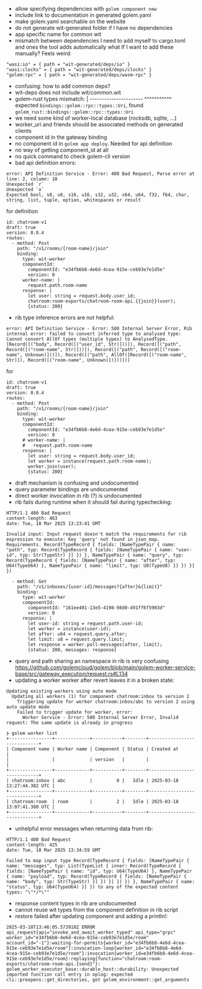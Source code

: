 * allow specifying dependencies with `golem component new`
* include link to documentation in generated golem.yaml
* make golem.yaml searchable on the website
* do not generate wit-generated folder if I have no dependencies
* app specific name for common wit
* mismatch between dependencies I need to add myself to cargo.toml and ones the tool adds automatically
  what If I want to add these manually? Feels weird:
```
"wasi:io" = { path = "wit-generated/deps/io" }
"wasi:clocks" = { path = "wit-generated/deps/clocks" }
"golem:rpc" = { path = "wit-generated/deps/wasm-rpc" }
```
* confusing: how to add common deps?
* wit-deps does not include wit/common.wit
* golem-rust types mismatch:
|                                  ---------------------- ^^^^^^^^^^^ expected `bindings::golem::rpc::types::Uri`, found `golem_rust::bindings::golem::rpc::types::Uri`
* we need some kind of worker-local database (rocksdb, sqlite, ...)
* worker_uri and friends should be associated methods on generated clients
* component id in the gateway binding
* no component id in `golem app deploy`. Needed for api definition
* no way of getting component_id at all
* no quick command to check golem-cli version
* bad api definition errors:
```
error: API Definition Service - Error: 400 Bad Request, Parse error at line: 2, column: 10
Unexpected `r`
Unexpected `o`
Expected bool, s8, u8, s16, u16, s32, u32, s64, u64, f32, f64, char, string, list, tuple, option, whitespaces or result
```
for definition
```
id: chatroom-v1
draft: true
version: 0.0.4
routes:
  - method: Post
    path: "/v1/rooms/{room-name}/join"
    binding:
      type: wit-worker
      componentId:
        componentId: "e34fb6b8-4e6d-4cea-915e-ceb93e7e1d5e"
        version: 0
      worker-name: |
        request.path.room-name
      response: |
        let user: string = request.body.user_id;
        chatroom:room-exports/chatroom-room-api.{{join}}(user);
        {status: 200}

```
* rib type inference errors are not helpful:
```
error: API Definition Service - Error: 500 Internal Server Error, Rib internal error: failed to convert inferred type to analysed type: Cannot convert AllOf types (multiple types) to AnalysedType. [Record([("body", Record([("user_id", Str)]))]), Record([("path", Record([("room-name", Str)]))]), Record([("path", Record([("room-name", Unknown)]))]), Record([("path", AllOf([Record([("room-name", Str)]), Record([("room-name", Unknown)])]))])]
```
for
```
id: chatroom-v1
draft: true
version: 0.0.4
routes:
  - method: Post
    path: "/v1/rooms/{room-name}/join"
    binding:
      type: wit-worker
      componentId:
        componentId: "e34fb6b8-4e6d-4cea-915e-ceb93e7e1d5e"
        version: 0
      # worker-name: |
      #   request.path.room-name
      response: |
        let user: string = request.body.user_id;
        let worker = instance(request.path.room-name);
        worker.join(user);
        {status: 200}

```
* draft mechanism is confusing and undocumented
* query parameter bindings are undocumented
* direct worker invocation in rib (?) is undocumented
* rib fails during runtime when it should fail during typechecking:
```
HTTP/1.1 400 Bad Request
content-length: 463
date: Tue, 18 Mar 2025 13:23:41 GMT

Invalid input: Input request doesn't match the requirements for rib expression to execute: Key 'query' not found in json_map. Requirements. Record(TypeRecord { fields: [NameTypePair { name: "path", typ: Record(TypeRecord { fields: [NameTypePair { name: "user-id", typ: Str(TypeStr) }] }) }, NameTypePair { name: "query", typ: Record(TypeRecord { fields: [NameTypePair { name: "after", typ: U64(TypeU64) }, NameTypePair { name: "limit", typ: U8(TypeU8) }] }) }] })
```
```
  - method: Get
    path: "/v1/inboxes/{user-id}/messages?{after}&{limit}"
    binding:
      type: wit-worker
      componentId:
        componentId: "161ee401-13e5-4198-98d0-491ff6f5903d"
        version: 0
      response: |
        let user-id: string = request.path.user-id;
        let worker = instance(user-id);
        let after: u64 = request.query.after;
        let limit: u8 = request.query.limit;
        let response = worker.poll-messages(after, limit);
        {status: 200, messages: response}
```
* query and path sharing an namespace in rib is very confusing https://github.com/golemcloud/golem/blob/main/golem-worker-service-base/src/gateway_execution/request.rs#L134
* updating a worker worker after revert leaves it in a broken state:
```
Updating existing workers using auto mode
  Updating all workers (1) for component chatroom:inbox to version 2
    Triggering update for worker chatroom:inbox/abc to version 2 using auto update mode
    Failed to trigger update for worker, error:
      Worker Service - Error: 500 Internal Server Error, Invalid request: The same update is already in progress
```
```
❯ golem worker list
+----------------+-------------+-----------+--------+-----------------------------+
| Component name | Worker name | Component | Status | Created at                  |
|                |             | version   |        |                             |
+----------------+-------------+-----------+--------+-----------------------------+
| chatroom:inbox | abc         |         0 |   Idle | 2025-03-18 13:27:44.302 UTC |
+----------------+-------------+-----------+--------+-----------------------------+
| chatroom:room  | room        |         2 |   Idle | 2025-03-18 13:07:41.380 UTC |
+----------------+-------------+-----------+--------+-----------------------------+
```
* unhelpful error messages when returning data from rib:
```
HTTP/1.1 400 Bad Request
content-length: 425
date: Tue, 18 Mar 2025 13:34:59 GMT

Failed to map input type Record(TypeRecord { fields: [NameTypePair { name: "messages", typ: List(TypeList { inner: Record(TypeRecord { fields: [NameTypePair { name: "id", typ: U64(TypeU64) }, NameTypePair { name: "payload", typ: Record(TypeRecord { fields: [NameTypePair { name: "body", typ: Str(TypeStr) }] }) }] }) }) }, NameTypePair { name: "status", typ: U64(TypeU64) }] }) to any of the expected content types: "\"*/*\""
```
* response content types in rib are undocumented
* cannot reuse wit types from the component definition in rib script
* restore failed after updating component and adding a println!:
```
2025-03-18T13:46:05.573910Z ERROR api_request{api="invoke_and_await_worker_typed" api_type="grpc" worker_id="e34fb6b8-4e6d-4cea-915e-ceb93e7e1d5e/room" account_id="-1"}:waiting-for-permits{worker_id="e34fb6b8-4e6d-4cea-915e-ceb93e7e1d5e/room"}:invocation-loop{worker_id="e34fb6b8-4e6d-4cea-915e-ceb93e7e1d5e/room"}:invocation{worker_id=e34fb6b8-4e6d-4cea-915e-ceb93e7e1d5e/room}:replaying{function="chatroom:room-exports/chatroom-room-api.{send}"}: golem_worker_executor_base::durable_host::durability: Unexpected imported function call entry in oplog: expected cli::preopens::get_directories, got golem_environment::get_arguments
```
